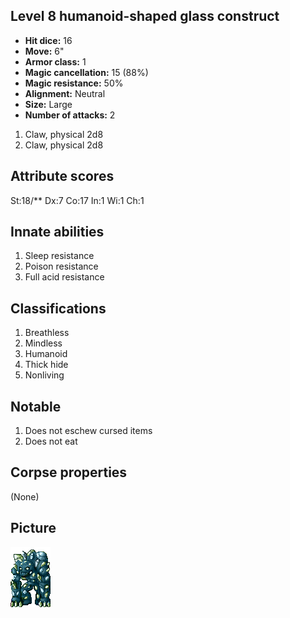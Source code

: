 ## Level 8 humanoid-shaped glass construct
- **Hit dice:** 16
- **Move:** 6"
- **Armor class:** 1
- **Magic cancellation:** 15 (88%)
- **Magic resistance:** 50%
- **Alignment:** Neutral
- **Size:** Large
- **Number of attacks:** 2
1. Claw, physical 2d8
2. Claw, physical 2d8
## Attribute scores
St:18/** Dx:7 Co:17 In:1 Wi:1 Ch:1
## Innate abilities
1. Sleep resistance
2. Poison resistance
3. Full acid resistance
## Classifications
1. Breathless
2. Mindless
3. Humanoid
4. Thick hide
5. Nonliving
## Notable
1. Does not eschew cursed items
2. Does not eat
## Corpse properties
(None)
## Picture
![Glass golem](https://github.com/hyvanmielenpelit/GnollHackTileSet/blob/main/Monsters/glass_golem/glass_golem.png)
